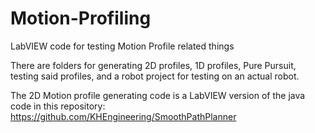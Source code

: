 # Motion-Profiling
LabVIEW code for testing Motion Profile related things

There are folders for generating 2D profiles, 1D profiles, Pure Pursuit, testing said profiles, and a robot project for testing on an actual robot.

The 2D Motion profile generating code is a LabVIEW version of the java code in this repository:
https://github.com/KHEngineering/SmoothPathPlanner
